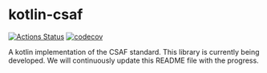 # kotlin-csaf

[![Actions Status](https://github.com/csaf-sbom/kotlin-csaf/workflows/build/badge.svg)](https://github.com/csaf-sbom/kotlin-csaf/actions) [![codecov](https://codecov.io/gh/csaf-sbom/kotlin-csaf/graph/badge.svg?token=XGBIJHSLUK)](https://codecov.io/gh/csaf-sbom/kotlin-csaf) 

A kotlin implementation of the CSAF standard. This library is currently being developed. We will continuously update this README file with the progress.
